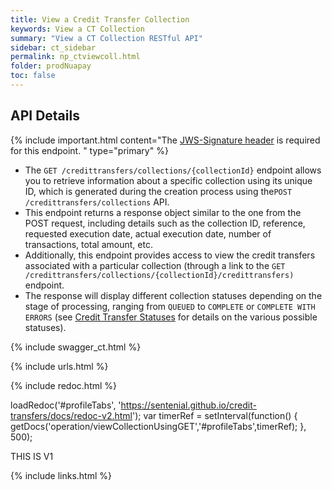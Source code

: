 ```yaml
---
title: View a Credit Transfer Collection
keywords: View a CT Collection
summary: "View a CT Collection RESTful API"
sidebar: ct_sidebar
permalink: np_ctviewcoll.html
folder: prodNuapay
toc: false
---
```


## API Details

{% include important.html content="The [JWS-Signature header](np_secjws.html) is required for this endpoint. " type="primary" %}

* The `GET /credittransfers/collections/{collectionId}` endpoint allows you to retrieve information about a specific collection using its unique ID, which is generated during the creation process using the`POST /credittransfers/collections` API.
* This endpoint returns a response object similar to the one from the POST request, including details such as the collection ID, reference, requested execution date, actual execution date, number of transactions, total amount, etc.
* Additionally, this endpoint provides access to view the credit transfers associated with a particular collection (through a link to the `GET /credittransfers/collections/{collectionId}/credittransfers)` endpoint.
* The response will display different collection statuses depending on the stage of processing, ranging from `QUEUED` to `COMPLETE` or `COMPLETE WITH ERRORS` (see [Credit Transfer Statuses](np_ctstatuses.html) for details on the various possible statuses).


{% include swagger_ct.html %}

{% include urls.html %}

<ul id="profileTabs" class="nav nav-tabs">


</ul>

{% include redoc.html %}

loadRedoc('#profileTabs', 'https://sentenial.github.io/credit-transfers/docs/redoc-v2.html');
var timerRef = setInterval(function() { getDocs('operation/viewCollectionUsingGET','#profileTabs',timerRef); }, 500);


</script>
<div id="mydiv"></div>


</div>
</div>

</div> <!-- closing v2 -->

<div role="tabpanel" class="tab-pane" id="about">

THIS IS V1

</div>

{% include links.html %}
